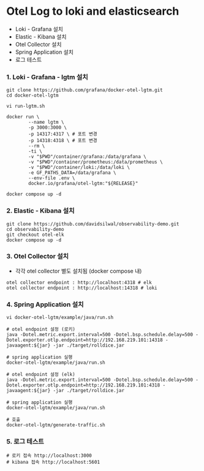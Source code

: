 # Otel Log to loki and elasticsearch

- Loki - Grafana 설치
- Elastic - Kibana 설치
- Otel Collector 설치
- Spring Application 설치
- 로그 테스트

### 1. Loki - Grafana - lgtm 설치

```
git clone https://github.com/grafana/docker-otel-lgtm.git
cd docker-otel-lgtm

vi run-lgtm.sh

docker run \
        --name lgtm \
        -p 3000:3000 \
        -p 14317:4317 \ # 포트 변경
        -p 14318:4318 \ # 포트 변경
        --rm \
        -ti \
        -v "$PWD"/container/grafana:/data/grafana \
        -v "$PWD"/container/prometheus:/data/prometheus \
        -v "$PWD"/container/loki:/data/loki \
        -e GF_PATHS_DATA=/data/grafana \
        --env-file .env \
        docker.io/grafana/otel-lgtm:"${RELEASE}"

docker compose up -d
```

### 2. Elastic - Kibana 설치

```
git clone https://github.com/davidsilwal/observability-demo.git
cd observability-demo
git checkout otel-elk
docker compose up -d
```

### 3. Otel Collector 설치

- 각각 otel collector 별도 설치됨 (docker compose 내)

```
otel collector endpoint : http://localhost:4318 # elk
otel collector endpoint : http://localhost:14318 # loki
```

### 4. Spring Application 설치

```
vi docker-otel-lgtm/example/java/run.sh

# otel endpoint 설정 (로키)
java -Dotel.metric.export.interval=500 -Dotel.bsp.schedule.delay=500 -Dotel.exporter.otlp.endpoint=http://192.168.219.101:14318 -javaagent:${jar} -jar ./target/rolldice.jar

# spring application 실행
docker-otel-lgtm/example/java/run.sh

# otel endpoint 설정 (elk)
java -Dotel.metric.export.interval=500 -Dotel.bsp.schedule.delay=500 -Dotel.exporter.otlp.endpoint=http://192.168.219.101:4318 -javaagent:${jar} -jar ./target/rolldice.jar

# spring application 실행
docker-otel-lgtm/example/java/run.sh

# 호출
docker-otel-lgtm/generate-traffic.sh
```

### 5. 로그 테스트

```
# 로키 접속 http://localhost:3000
# kibana 접속 http://localhost:5601
```
